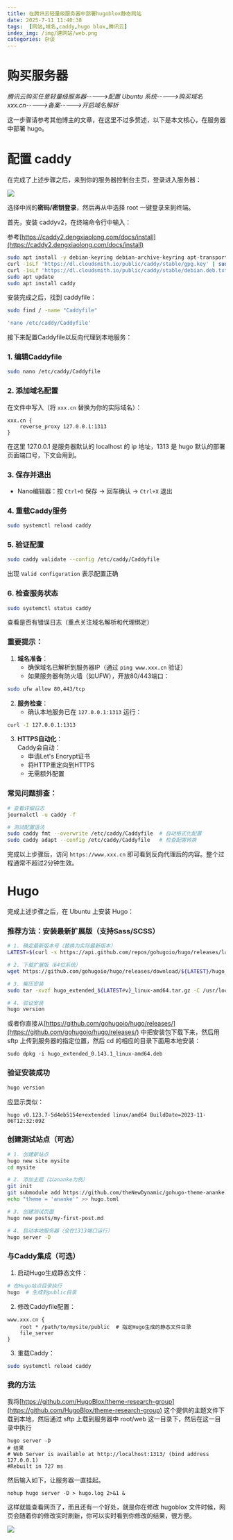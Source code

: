 ```yaml
---
title: 在腾讯云轻量级服务器中部署hugoblox静态网站
date: 2025-7-11 11:40:38
tags:  [网站,域名,caddy,hugo blox,腾讯云]
index_img: /img/建网站/web.png
categories: 杂谈
---
```

# 购买服务器
_腾讯云购买任意轻量级服务器----->配置 Ubuntu 系统----->购买域名 xxx.cn----->备案----->开启域名解析_

这一步骤请参考其他博主的文章，在这里不过多赘述，以下是本文核心，在服务器中部署 hugo。

# 配置 caddy
在完成了上述步骤之后，来到你的服务器控制台主页，登录进入服务器：

![](/img/建网站/denglu.png)

选择中间的**密码/密钥登录**，然后再从中选择 root 一键登录来到终端。

首先，安装 caddyv2，在终端命令行中输入：

参考[https://caddy2.dengxiaolong.com/docs/install](https://caddy2.dengxiaolong.com/docs/install)

```bash
sudo apt install -y debian-keyring debian-archive-keyring apt-transport-https
curl -1sLf 'https://dl.cloudsmith.io/public/caddy/stable/gpg.key' | sudo gpg --dearmor -o /usr/share/keyrings/caddy-stable-archive-keyring.gpg
curl -1sLf 'https://dl.cloudsmith.io/public/caddy/stable/debian.deb.txt' | sudo tee /etc/apt/sources.list.d/caddy-stable.list
sudo apt update
sudo apt install caddy
```

安装完成之后，找到 caddyfile：

```bash
sudo find / -name "Caddyfile"

'nano /etc/caddy/Caddyfile'
```

接下来配置Caddyfile以反向代理到本地服务：

### 1. 编辑Caddyfile
```bash
sudo nano /etc/caddy/Caddyfile
```

### 2. 添加域名配置
在文件中写入（将 `xxx.cn` 替换为你的实际域名）：

```nginx
xxx.cn {
    reverse_proxy 127.0.0.1:1313
}
```

在这里 127.0.0.1 是服务器默认的 localhost 的 ip 地址，1313 是 hugo 默认的部署页面端口号，下文会用到。

### 3. 保存并退出
+ Nano编辑器：按 `Ctrl+O` 保存 → 回车确认 → `Ctrl+X` 退出

### 4. 重载Caddy服务
```bash
sudo systemctl reload caddy
```

### 5. 验证配置
```bash
sudo caddy validate --config /etc/caddy/Caddyfile
```

出现 `Valid configuration` 表示配置正确

### 6. 检查服务状态
```bash
sudo systemctl status caddy
```

查看是否有错误日志（重点关注域名解析和代理绑定）

### 重要提示：
1. **域名准备**：
    - 确保域名已解析到服务器IP（通过 `ping www.xxx.cn` 验证）
    - 如果服务器有防火墙（如UFW），开放80/443端口：

```bash
sudo ufw allow 80,443/tcp
```

2. **服务检查**：
    - 确认本地服务已在 `127.0.0.1:1313` 运行：

```bash
curl -I 127.0.0.1:1313
```

3. **HTTPS自动化**：  
Caddy会自动：
    - 申请Let's Encrypt证书
    - 将HTTP重定向到HTTPS
    - 无需额外配置

### 常见问题排查：
```bash
# 查看详细日志
journalctl -u caddy -f

# 测试配置语法
sudo caddy fmt --overwrite /etc/caddy/Caddyfile  # 自动格式化配置
sudo caddy adapt --config /etc/caddy/Caddyfile   # 检查配置转换
```

完成以上步骤后，访问 `https://www.xxx.cn` 即可看到反向代理后的内容。整个过程通常不超过2分钟生效。

# Hugo
完成上述步骤之后，在 Ubuntu 上安装 Hugo：

### 推荐方法：安装最新扩展版（支持Sass/SCSS）
```bash
# 1. 确定最新版本号（替换为实际最新版本）
LATEST=$(curl -s https://api.github.com/repos/gohugoio/hugo/releases/latest | grep 'tag_name' | cut -d '"' -f 4)

# 2. 下载扩展版（64位系统）
wget https://github.com/gohugoio/hugo/releases/download/${LATEST}/hugo_extended_${LATEST#v}_linux-amd64.tar.gz

# 3. 解压安装
sudo tar -xvzf hugo_extended_${LATEST#v}_linux-amd64.tar.gz -C /usr/local/bin

# 4. 验证安装
hugo version
```

或者你直接从[https://github.com/gohugoio/hugo/releases/](https://github.com/gohugoio/hugo/releases/) 中把安装包下载下来，然后用 sftp 上传到服务器的指定位置，然后 cd 的相应的目录下面用本地安装：

```nginx
sudo dpkg -i hugo_extended_0.143.1_linux-amd64.deb
```

### 验证安装成功 
```bash
hugo version
```

应显示类似：

```plain
hugo v0.123.7-5d4eb5154e+extended linux/amd64 BuildDate=2023-11-06T12:32:09Z
```

### 创建测试站点（可选）
```bash
# 1. 创建新站点
hugo new site mysite
cd mysite

# 2. 添加主题（以ananke为例）
git init
git submodule add https://github.com/theNewDynamic/gohugo-theme-ananke.git themes/ananke
echo "theme = 'ananke'" >> hugo.toml

# 3. 创建测试页面
hugo new posts/my-first-post.md

# 4. 启动本地服务器（会在1313端口运行）
hugo server -D
```

### 与Caddy集成（可选）
1. 启动Hugo生成静态文件：

```bash
# 在Hugo站点目录执行
hugo  # 生成到public目录
```

2. 修改Caddyfile配置：

```nginx
www.xxx.cn {
    root * /path/to/mysite/public  # 指定Hugo生成的静态文件目录
    file_server
}
```

3. 重载Caddy：

```bash
sudo systemctl reload caddy
```

### 我的方法
我将[https://github.com/HugoBlox/theme-research-group](https://github.com/HugoBlox/theme-research-group) 这个提供的主题文件下载到本地，然后通过 sftp 上载到服务器中 root/web 这一目录下，然后在这一目录中执行

```nginx
hugo server -D
# 结果
# Web Server is available at http://localhost:1313/ (bind address 127.0.0.1)
#Rebuilt in 727 ms
```

然后输入如下，让服务器一直挂起。

```nginx
nohup hugo server -D > hugo.log 2>&1 &
```

这样就能查看网页了，而且还有一个好处，就是你在修改 hugoblox 文件时候，网页会随着你的修改实时刷新，你可以实时看到你修改的结果，很方便。

![](/img/建网站/web.png)
